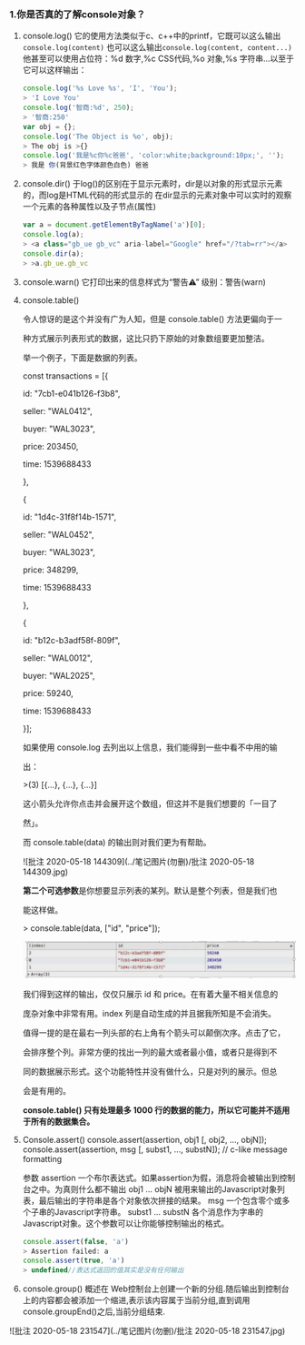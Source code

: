 ### 1.你是否真的了解console对象？

1. console.log()
   它的使用方法类似于c、c++中的printf，它既可以这么输出```console.log(content)``` 也可以这么输出```console.log(content, content...)```
   他甚至可以使用占位符：%d 数字,%c CSS代码,%o 对象,%s 字符串...以至于它可以这样输出：
   ```js
   console.log('%s Love %s', 'I', 'You');
   > 'I Love You'
   console.log('智商:%d', 250);
   > '智商:250'
   var obj = {};
   console.log('The Object is %o', obj);
   > The obj is >{}
   console.log('我是%c你%c爸爸', 'color:white;background:10px;', '');
   > 我是 你(背景红色字体颜色白色) 爸爸
   ```
   
2. console.dir()
   于log()的区别在于显示元素时，dir是以对象的形式显示元素的，而log是HTML代码的形式显示的
   在dir显示的元素对象中可以实时的观察一个元素的各种属性以及子节点(属性)
   ```js
   var a = document.getElementByTagName('a')[0];
   console.log(a);
   > <a class="gb_ue gb_vc" aria-label="Google" href="/?tab=rr"></a>
   console.dir(a);
   > >a.gb_ue.gb_vc
   ```
   
3. console.warn()
   它打印出来的信息样式为“警告⚠”
   级别：警告(warn)
   
4. console.table() 

   令人惊讶的是这个并没有广为人知，但是 console.table() 方法更偏向于一 

   种方式展示列表形式的数据，这比只扔下原始的对象数组要更加整洁。 

   举一个例子，下面是数据的列表。 

   const transactions = [{ 

    id: "7cb1-e041b126-f3b8", 

    seller: "WAL0412", 

    buyer: "WAL3023", 

    price: 203450, 

    time: 1539688433 

   }, 

   { 

    id: "1d4c-31f8f14b-1571", 

    seller: "WAL0452", 

    buyer: "WAL3023", 

    price: 348299, 

    time: 1539688433 

   }, 

   { 

    id: "b12c-b3adf58f-809f", 

    seller: "WAL0012", 

    buyer: "WAL2025", 

    price: 59240, 

    time: 1539688433 

   }]; 

   如果使用 console.log 去列出以上信息，我们能得到一些中看不中用的输 

   出：

   \>(3) [{…}, {…}, {…}] 

   这小箭头允许你点击并会展开这个数组，但这并不是我们想要的「一目了 

   然」。 

   而 console.table(data) 的输出则对我们更为有帮助。 

   ![批注 2020-05-18 144309](../笔记图片(勿删)/批注 2020-05-18 144309.jpg)

   **第二个可选参数**是你想要显示列表的某列。默认是整个列表，但是我们也 

   能这样做。 

   \> console.table(data, ["id", "price"]); 

   <img src="../笔记图片(勿删)/批注 2020-05-18 144119.jpg" alt="批注 2020-05-18 144119" style="zoom:200%;" />

   我们得到这样的输出，仅仅只展示 id 和 price。在有着大量不相关信息的 

   庞杂对象中非常有用。index 列是自动生成的并且据我所知是不会消失。 

   值得一提的是在最右一列头部的右上角有个箭头可以颠倒次序。点击了它， 

   会排序整个列。非常方便的找出一列的最大或者最小值，或者只是得到不 

   同的数据展示形式。这个功能特性并没有做什么，只是对列的展示。但总 

   会是有用的。 

   **console.table() 只有处理最多 1000 行的数据的能力，所以它可能并不适用 于所有的数据集合。** 
5. Console.assert()
   console.assert(assertion, obj1 [, obj2, ..., objN]);
   console.assert(assertion, msg [, subst1, ..., substN]); // c-like message formatting

   参数
   assertion
   一个布尔表达式。如果assertion为假，消息将会被输出到控制台之中。为真则什么都不输出
   obj1 ... objN
   被用来输出的Javascript对象列表，最后输出的字符串是各个对象依次拼接的结果。
   msg
   一个包含零个或多个子串的Javascript字符串。
   subst1 ... substN
   各个消息作为字串的Javascript对象。这个参数可以让你能够控制输出的格式。
   ```js
   console.assert(false, 'a')
   > Assertion failed: a
   console.assert(true, 'a')
   > undefined//表达式返回的值其实是没有任何输出
   ```
6. console.group()
   概述在 Web控制台上创建一个新的分组.随后输出到控制台上的内容都会被添加一个缩进,表示该内容属于当前分组,直到调用console.groupEnd()之后,当前分组结束.
   

![批注 2020-05-18 231547](../笔记图片(勿删)/批注 2020-05-18 231547.jpg)

